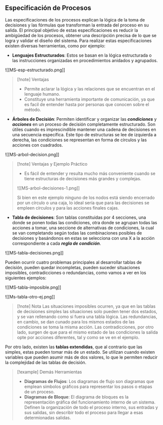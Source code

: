 

## Especificación de Procesos

Las especificaciones de los procesos explican la lógica de la toma de decisiones y las fórmulas que transforman la entrada del proceso en su salida. El principal objetivo de estas especificaciones es reducir la ambigüedad de los procesos, obtener una descripción precisa de lo que se logra y validar el diseño del sistema.
Para realizar estas especificaciones existen diversas herramientas, como por ejemplo:

- **Lenguajes Estructurados**: Estos se basan en la lógica estructurada o las instrucciones organizadas en procedimientos anidados y agrupados. 

![[MS-esp-estructurado.png]]

>[!note] Ventajas
>- Permite aclarar la lógica y las relaciones que se encuentran en el lenguaje humano.
>- Constituye una herramienta importante de comunicación, ya que es facil de entender hasta por personas que conocen sobre el método.

- **Árboles de Decisión**: Permiten identificar y organizar las ***condiciones*** y ***acciones*** en un proceso de decisión completamente estructurado. Son útiles cuando es imprescindible mantener una cadena de decisiones en una secuencia específica. Este tipo de estructuras se lee de izquierda a derecha, las condiciones se representan en forma de círculos y las acciones con cuadrados.

![[MS-arbol-decision.png]]

>[!note] Ventajas y Ejemplo Práctico
>- Es fácil de entender y resulta mucho más conveniente cuando se tiene estructuras de decisiones más grandes y complejas.
>
>![[MS-arbol-decisiones-1.png]]
>
>Si bien en este ejemplo ninguno de los nodos está siendo encerrado por un círculo o una caja, lo ideal sería que para las decisiones se empleen círculos y para las acciones finales cajas.

- **Tabla de decisiones**: Son tablas constituidas por 4 secciones, una donde se ponen todas las condiciones, otra donde se agrupan todas las acciones a tomar, una seccione de alternativas de condiciones, la cual se van completando según todas las combinaciones posibles de decisiones y basándonos en estas se selecciona con una X a la acción correspondiente a cada ***regla de condición***.

![[MS-tabla-decisiones.png]]

Pueden ocurrir cuatro problemas principales al desarrollar tablas de decisión, pueden quedar incompletas, pueden suceder situaciones imposibles, contradicciones o redundancias, como vamos a ver en los siguientes ejemplos:

![[MS-tabla-imposible.png]]

![[Ms-tabla-otro-ej.png]]

>[!note] Nota
>Las situaciones imposibles ocurren, ya que en las tablas de decisiones simples las situaciones solo pueden tener dos estados, y se van rellenando como si fuera una tabla lógica.
>Las redundancias, en cambio, se dan cunado para los mismos estados de las condiciones se toma la misma acción. Las contradicciones, por otro lado, surgen de que para el mismo estado de las condiciones la salida opte por acciones diferentes, tal y como se ve en el ejemplo.

Por otro lado, existen las **tablas extendidas**, que al contrario que las simples, estas pueden tomar más de un estado. Se utilizan cuando existen variables que pueden asumir más de dos valores, lo que le permiten reducir la complejidad de las tablas de decisión.

>[!example] Demás Herramientas
>- **Diagramas de Flujos**: Los diagramas de flujo son diagramas que emplean símbolos gráficos para representar los pasos o etapas de un proceso.
>- **Diagramas de Bloque**: El diagrama de bloques es la representación gráfica del funcionamiento interno de un sistema. Definen la organización de todo el proceso interno, sus entradas y sus salidas, sin describir todo el proceso para llegar a esas determionadas salidas.

